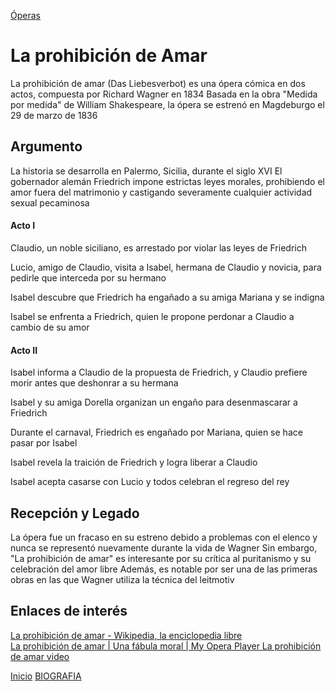 [Óperas](obras.md)
# **La prohibición de Amar**

La prohibición de amar (Das Liebesverbot) es una ópera cómica en dos actos, compuesta por Richard Wagner en 1834 Basada en la obra "Medida por medida" de William Shakespeare, la ópera se estrenó en Magdeburgo el 29 de marzo de 1836 

## Argumento

La historia se desarrolla en Palermo, Sicilia, durante el siglo XVI El gobernador alemán Friedrich impone estrictas leyes morales, prohibiendo el amor fuera del matrimonio y castigando severamente cualquier actividad sexual pecaminosa

#### Acto I  

Claudio, un noble siciliano, es arrestado por violar las leyes de Friedrich

Lucio, amigo de Claudio, visita a Isabel, hermana de Claudio y novicia, para pedirle que interceda por su hermano

Isabel descubre que Friedrich ha engañado a su amiga Mariana y se indigna

Isabel se enfrenta a Friedrich, quien le propone perdonar a Claudio a cambio de su amor

#### Acto II  

Isabel informa a Claudio de la propuesta de Friedrich, y Claudio prefiere morir antes que deshonrar a su hermana 

Isabel y su amiga Dorella organizan un engaño para desenmascarar a Friedrich

Durante el carnaval, Friedrich es engañado por Mariana, quien se hace pasar por Isabel

Isabel revela la traición de Friedrich y logra liberar a Claudio

Isabel acepta casarse con Lucio y todos celebran el regreso del rey

## Recepción y Legado

La ópera fue un fracaso en su estreno debido a problemas con el elenco y nunca se representó nuevamente durante la vida de Wagner Sin embargo, "La prohibición de amar" es interesante por su crítica al puritanismo y su celebración del amor libre Además, es notable por ser una de las primeras obras en las que Wagner utiliza la técnica del leitmotiv  

## Enlaces de interés 

[La prohibición de amar - Wikipedia, la enciclopedia libre](https://es.wikipedia.org/wiki/La_prohibici%C3%B3n_de_amar)  
[La prohibición de amar | Una fábula moral | My Opera Player ](https://www.myoperaplayer.com/videoteca/extras/la-prohibicion-de-amar-una-fabula-moral)
[La prohibición de amar video](https://www.youtube.com/watch?v=Xbx-WPpUAKU) 

 [Inicio](README.md)  [BIOGRAFIA](biografia.md) 
